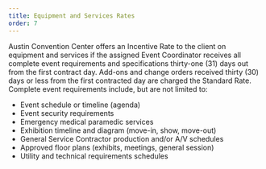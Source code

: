 ```yaml
---
title: Equipment and Services Rates
order: 7
---
```


Austin Convention Center offers an Incentive Rate to the client on equipment and services if the assigned Event Coordinator receives all complete event requirements and specifications thirty-one (31) days out from the first contract day. Add-ons and change orders received thirty (30) days or less from the first contracted day are charged the Standard Rate. Complete event requirements include, but are not limited to:

- Event schedule or timeline (agenda)
- Event security requirements
- Emergency medical paramedic services
- Exhibition timeline and diagram (move-in, show, move-out)
- General Service Contractor production and/or A/V schedules
- Approved floor plans (exhibits, meetings, general session)
- Utility and technical requirements schedules
